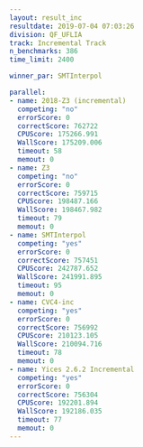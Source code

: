 ```yaml
---
layout: result_inc
resultdate: 2019-07-04 07:03:26
division: QF_UFLIA
track: Incremental Track
n_benchmarks: 386
time_limit: 2400

winner_par: SMTInterpol

parallel:
- name: 2018-Z3 (incremental)
  competing: "no"
  errorScore: 0
  correctScore: 762722
  CPUScore: 175266.991
  WallScore: 175209.006
  timeout: 58
  memout: 0
- name: Z3
  competing: "no"
  errorScore: 0
  correctScore: 759715
  CPUScore: 198487.166
  WallScore: 198467.982
  timeout: 79
  memout: 0
- name: SMTInterpol
  competing: "yes"
  errorScore: 0
  correctScore: 757451
  CPUScore: 242787.652
  WallScore: 241991.895
  timeout: 95
  memout: 0
- name: CVC4-inc
  competing: "yes"
  errorScore: 0
  correctScore: 756992
  CPUScore: 210123.105
  WallScore: 210094.716
  timeout: 78
  memout: 0
- name: Yices 2.6.2 Incremental
  competing: "yes"
  errorScore: 0
  correctScore: 756304
  CPUScore: 192201.894
  WallScore: 192186.035
  timeout: 77
  memout: 0
---
```


